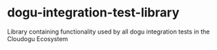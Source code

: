 # dogu-integration-test-library
Library containing functionality used by all dogu integration tests in the Cloudogu Ecosystem
